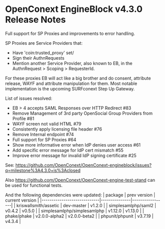 # OpenConext EngineBlock v4.3.0 Release Notes #

Full support for SP Proxies and improvements to error handling.

SP Proxies are Service Providers that:
* Have 'coin:trusted_proxy' set/
* Sign their AuthnRequests
* Mention another Service Provider, also known to EB, in the AuthnRequest > Scoping > RequesterId.

For these proxies EB will act like a big brother and do consent, attribute release, WAYF and attribute manipulation
for them. Most notable implementation is the upcoming SURFconext Step Up Gateway.

List of issues resolved:

* EB > 4 accepts SAML Responses over HTTP Redirect #83
* Remove Management of 3rd party OpenSocial Group Providers from Profile #81
* WAYF screen not valid HTML #79
* Consistently apply licensing file header #76
* Remove Internal endpoint #74
* Full support for SP Proxies #64
* Show more informative error when IdP denies user access #61
* Add specific error message for IdP cert mismatch #55
* Improve error message for invalid IdP signing certificate #25

See: https://github.com/OpenConext/OpenConext-engineblock/issues?q=milestone%3A4.3.0+is%3Aclosed

Also https://github.com/OpenConext/OpenConext-engine-test-stand can be used for functional tests.

And the following dependencies were updated:
| package                     | prev version  | current version |
|-----------------------------|---------------|-----------------|
| kriswallsmith/assetic       | dev-master    | v1.2.0          |
| simplesamlphp/saml2         | v0.4.2        | v0.5.0          |
| simplesamlphp/simplesamlphp | v1.12.0       | v1.13.0         |
| phake/phake                 | v2.0.0-alpha2 | v2.0.0-beta2    |
| phpunit/phpunit             | v3.7.19       | v4.3.4          |